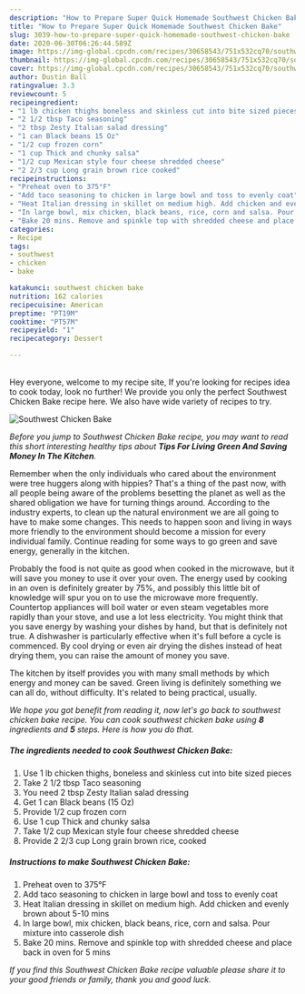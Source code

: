 ```yaml
---
description: "How to Prepare Super Quick Homemade Southwest Chicken Bake"
title: "How to Prepare Super Quick Homemade Southwest Chicken Bake"
slug: 3039-how-to-prepare-super-quick-homemade-southwest-chicken-bake
date: 2020-06-30T06:26:44.589Z
image: https://img-global.cpcdn.com/recipes/30658543/751x532cq70/southwest-chicken-bake-recipe-main-photo.jpg
thumbnail: https://img-global.cpcdn.com/recipes/30658543/751x532cq70/southwest-chicken-bake-recipe-main-photo.jpg
cover: https://img-global.cpcdn.com/recipes/30658543/751x532cq70/southwest-chicken-bake-recipe-main-photo.jpg
author: Dustin Ball
ratingvalue: 3.3
reviewcount: 5
recipeingredient:
- "1 lb chicken thighs boneless and skinless cut into bite sized pieces"
- "2 1/2 tbsp Taco seasoning"
- "2 tbsp Zesty Italian salad dressing"
- "1 can Black beans 15 Oz"
- "1/2 cup frozen corn"
- "1 cup Thick and chunky salsa"
- "1/2 cup Mexican style four cheese shredded cheese"
- "2 2/3 cup Long grain brown rice cooked"
recipeinstructions:
- "Preheat oven to 375°F"
- "Add taco seasoning to chicken in large bowl and toss to evenly coat"
- "Heat Italian dressing in skillet on medium high. Add chicken and evenly brown about 5-10 mins"
- "In large bowl, mix chicken, black beans, rice, corn and salsa. Pour mixture into casserole dish"
- "Bake 20 mins. Remove and spinkle top with shredded cheese and place back in oven for 5 mins"
categories:
- Recipe
tags:
- southwest
- chicken
- bake

katakunci: southwest chicken bake 
nutrition: 162 calories
recipecuisine: American
preptime: "PT19M"
cooktime: "PT57M"
recipeyield: "1"
recipecategory: Dessert

---
```

<br>
Hey everyone, welcome to my recipe site, If you're looking for recipes idea to cook today, look no further! We provide you only the perfect Southwest Chicken Bake recipe here. We also have wide variety of recipes to try.
<br>


![Southwest Chicken Bake](https://img-global.cpcdn.com/recipes/30658543/751x532cq70/southwest-chicken-bake-recipe-main-photo.jpg)

<i>Before you jump to Southwest Chicken Bake recipe, you may want to read this short interesting healthy tips about 
<strong>Tips For Living Green And Saving Money In The Kitchen</strong>.</i>
</br>

Remember when the only individuals who cared about the environment were tree huggers along with hippies? That's a thing of the past now, with all people being aware of the problems besetting the planet as well as the shared obligation we have for turning things around. According to the industry experts, to clean up the natural environment we are all going to have to make some changes. This needs to happen soon and living in ways more friendly to the environment should become a mission for every individual family. Continue reading for some ways to go green and save energy, generally in the kitchen.

Probably the food is not quite as good when cooked in the microwave, but it will save you money to use it over your oven. The energy used by cooking in an oven is definitely greater by 75%, and possibly this little bit of knowledge will spur you on to use the microwave more frequently. Countertop appliances will boil water or even steam vegetables more rapidly than your stove, and use a lot less electricity. You might think that you save energy by washing your dishes by hand, but that is definitely not true. A dishwasher is particularly effective when it's full before a cycle is commenced. By cool drying or even air drying the dishes instead of heat drying them, you can raise the amount of money you save.

The kitchen by itself provides you with many small methods by which energy and money can be saved. Green living is definitely something we can all do, without difficulty. It's related to being practical, usually.


<i>We hope you got benefit from reading it, now let's go back to southwest chicken bake recipe. You can cook southwest chicken bake using <strong>8</strong> ingredients and <strong>5</strong> steps. Here is how you do that.
</i>

##### The ingredients needed to cook Southwest Chicken Bake:

1. Use 1 lb chicken thighs, boneless and skinless cut into bite sized pieces
1. Take 2 1/2 tbsp Taco seasoning
1. You need 2 tbsp Zesty Italian salad dressing
1. Get 1 can Black beans (15 Oz)
1. Provide 1/2 cup frozen corn
1. Use 1 cup Thick and chunky salsa
1. Take 1/2 cup Mexican style four cheese shredded cheese
1. Provide 2 2/3 cup Long grain brown rice, cooked


##### Instructions to make Southwest Chicken Bake:

1. Preheat oven to 375°F
1. Add taco seasoning to chicken in large bowl and toss to evenly coat
1. Heat Italian dressing in skillet on medium high. Add chicken and evenly brown about 5-10 mins
1. In large bowl, mix chicken, black beans, rice, corn and salsa. Pour mixture into casserole dish
1. Bake 20 mins. Remove and spinkle top with shredded cheese and place back in oven for 5 mins


<i>If you find this Southwest Chicken Bake recipe valuable please share it to your good friends or family, thank you and good luck.</i>
